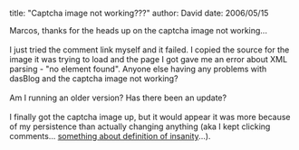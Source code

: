 
title: "Captcha image not working???"
author: David
date: 2006/05/15

Marcos, thanks for the heads up on the captcha image not working...<br><br>I just tried the comment link myself and it failed. I copied the source for the image it was trying to load and the page I got gave me an error about XML parsing - "no element found". Anyone else having any problems with dasBlog and the captcha image not working?<br><br>Am I running an older version? Has there been an update?<br><br>I finally got the captcha image up, but it would appear it was more because of my persistence than actually changing anything (aka I kept clicking comments... [something about definition of insanity](http://www.brainyquote.com/quotes/quotes/a/alberteins133991.html)...).<br>
